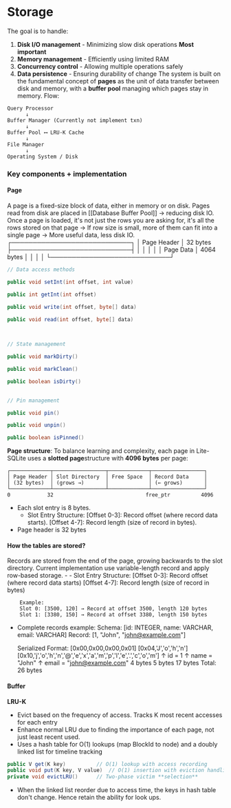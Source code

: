 # Storage
The goal is to handle:
1. **Disk I/O management** - Minimizing slow disk operations **Most important**
2. **Memory management** - Efficiently using limited RAM
3. **Concurrency control** - Allowing multiple operations safely
4. **Data persistence** - Ensuring durability of change
The system is built on the fundamental concept of **pages** as the unit of data transfer between disk and memory, with a **buffer pool** managing which pages stay in memory.
Flow:
```
Query Processor
      ↓
Buffer Manager (Currently not implement txn)
      ↓
Buffer Pool ⟷ LRU-K Cache
      ↓
File Manager
      ↓
Operating System / Disk

```
### Key components + implementation
#### Page 
A page is a fixed-size block of data, either in memory or on disk.
Pages read from disk are placed in [[Database Buffer Pool]] -> reducing disk IO.
Once a page is loaded, it's not just the rows you are asking for, it's all the rows stored on that page -> If row  size is small, more of them can fit into a single page -> More useful data, less disk IO.
┌────────────────────────────┐
│         Page Header        │ 32 bytes
├────────────────────────────┤
│                            │
│                            │
│         Page Data          │ 4064 bytes
│                            │
│                            │
└────────────────────────────┘
```java
// Data access methods

public void setInt(int offset, int value)

public int getInt(int offset)

public void write(int offset, byte[] data)

public void read(int offset, byte[] data)

  

// State management

public void markDirty()

public void markClean()

public boolean isDirty()

  
// Pin management

public void pin()

public void unpin()

public boolean isPinned()
``` 

**Page structure**: 
To balance learning and complexity, each page in Lite-SQLite uses a **slotted page**structure with **4096 bytes** per page:

```
┌─────────────┬─────────────────┬─────────────┬─────────────────┐
│ Page Header │ Slot Directory  │ Free Space  │ Record Data     │
│ (32 bytes)  │ (grows →)       │             │ (← grows)       │
└─────────────┴─────────────────┴─────────────┴─────────────────┘
0            32                              free_ptr          4096
```
- Each slot entry is 8 bytes.
	- Slot Entry Structure:
		[Offset 0-3]: Record offset (where record data starts).
		[Offset 4-7]: Record length (size of record in bytes).
- Page header is 32 bytes

#### How the tables are stored?

Records are stored from the end of the page, growing backwards to the slot directory. Current implementation use variable-length record and apply row-based storage.
	- 
	- Slot Entry Structure:
		[Offset 0-3]: Record offset (where record data starts)
		[Offset 4-7]: Record length (size of record in bytes)
		
		Example:
		Slot 0: [3500, 120] → Record at offset 3500, length 120 bytes
		Slot 1: [3380, 150] → Record at offset 3380, length 150 bytes

- Complete records example: 
	Schema: [id: INTEGER, name: VARCHAR, email: VARCHAR]
	Record: [1, "John", "john@example.com"]
	
	Serialized Format:
	[0x00,0x00,0x00,0x01] [0x04,'J','o','h','n'] [0x10,'j','o','h','n','@','e','x','a','m','p','l','e','.','c','o','m']
	 ↑ id = 1              ↑ name = "John"         ↑ email = "john@example.com"
	 4 bytes               5 bytes                 17 bytes
	Total: 26 bytes

#### Buffer
**LRU-K**
- Evict based on the frequency of access. Tracks K most recent accesses for each entry
- Enhance normal LRU due to finding the importance of each page, not just least recent used.
- Uses a hash table for O(1) lookups (map BlockId to node) and a doubly linked list for timeline tracking
```java
public V get(K key)          // O(1) lookup with access recording
public void put(K key, V value)  // O(1) insertion with eviction handling
private void evictLRU()      // Two-phase victim **selection**
```
- When the linked list reorder due to access time, the keys in hash table don't change. Hence retain the ability for look ups.


